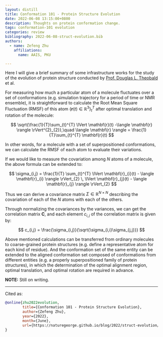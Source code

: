 ```yaml
---
layout: distill
title: Conformation 101 - Protein Structure Evolution
date: 2022-06-08 13:15:00+0800
description: Thoughts on protein conformation change.
tags: conformation-101 evolution
categories: review
bibliography: 2022-06-08-struct-evolution.bib
authors:
  - name: Zefeng Zhu
    affiliations:
      name: AAIS, PKU

---
```


Here I will give a brief summary of some infrastructure works for the study of the evolution of protein structure conducted by [Prof. Douglas L. Theobald](<https://theobald.brandeis.edu/people.php>) et al.<d-cite key="TheobaldSuperpose2008"></d-cite><d-cite key="TheobaldSuperpose2012"></d-cite><d-cite key="TheobaldSuperpose2019"></d-cite><d-cite key="TheobaldStructEvo2021"></d-cite>

For measuring how much a particular atom of a molecule fluctuates over a set of conformations (e.g. simulation trajectory for a period of time or NMR ensemble), it is straightforward to calculate the Root Mean Square Fluctuation (RMSF) of this atom $\{\mathbf{r}(t) \in \mathbb{R}^{3} \}_{t}^{T}$ after optimal translation and rotation of the molecule:

$$
\sqrt{\frac{1}{T}\sum_{t}^{T} \lVert \mathbf{r}(t) -\langle \mathbf{r} \rangle \rVert^{2}_{2}},\quad \langle \mathbf{r} \rangle = \frac{1}{T}\sum_{t}^{T} \mathbf{r}(t)
$$

In other words, for a molecule with a set of superpositioned conformations, we can calculate the RMSF of each atom to evaluate their variations.

If we would like to measure the covariation among $N$ atoms of a molecule,
the above formula can be extended to:

$$
\sigma_{i,j} = \frac{1}{T} \sum_{t}^{T} \lVert \mathbf{r}_{i}(t) - \langle \mathbf{r}_{i} \rangle \rVert_{2} \, \lVert \mathbf{r}_{j}(t) - \langle \mathbf{r}_{j} \rangle \rVert_{2}
$$

Thus we can derive a covariance matrix $\Sigma\in \mathbb{R}^{N\times N}$ describing the covariation of each of the $N$ atoms with each of the others.

Through normalizing the covariances by the variances, we can get the correlation matrix $\mathbf{C}$, and each element $c_{i,j}$ of the correlation matrix is given by:

$$
c_{i,j} = \frac{\sigma_{i,j}}{\sqrt{\sigma_{i,i}\sigma_{j,j}}}
$$

Above mentioned calculations can be transferred from ordinary molecules to coarse-grained protein structures (e.g. define a representative atom for each kind of residue). And the conformation set of the same entity can be extended to the aligned conformation set composed of conformations from different entities (e.g. a properly superpositioned family of protein structures), in which the determination of the optimal alignment region, optimal translation, and optimal rotation are required in advance.

**NOTE:**
Still on writing.

***

Cited as:

```bibtex
@online{zhu2022evolution,
        title={Conformation 101 - Protein Structure Evolution},
        author={Zefeng Zhu},
        year={2022},
        month={June},
        url={https://naturegeorge.github.io/blog/2022/struct-evolution/},
}
```
